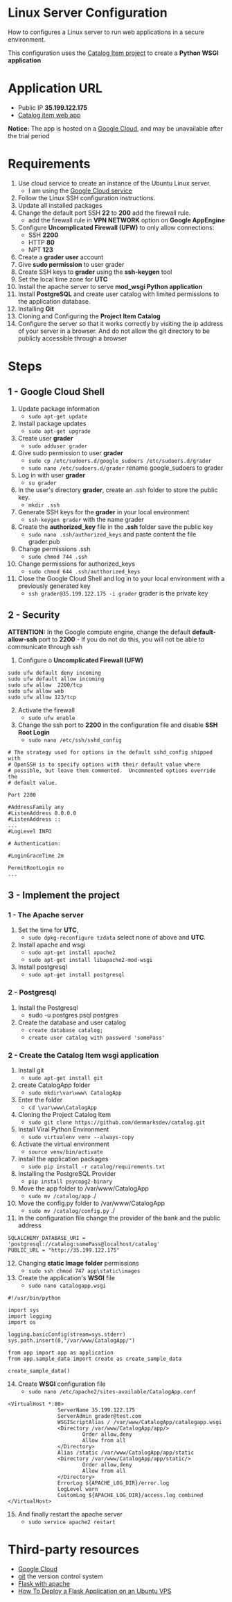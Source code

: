 # Linux Server Configuration
How to configures a Linux server to run web applications in a secure environment.

This configuration uses the [Catalog Item project](https://github.com/denmarksdev/linux-server) to create a **Python WSGI application**

# Application URL
- Public IP **35.199.122.175**
- <a href='http://35.199.122.175/catalog/' target='_blank'>Catalog item web app</a> 

**Notice:** The app is hosted on a [Google Cloud](https://cloud.google.com/), and may be unavailable after the trial period

# Requirements
1.  Use cloud service to create an instance of the Ubuntu Linux server. 
    - I am  using the [Google Cloud service](https://cloud.google.com/)  
1.  Follow the Linux SSH configuration instructions.
1.  Update all installed packages
1.  Change the default port SSH **22** to **200** add the firewall rule.
    - add the firewall rule in **VPN NETWORK** option on **Google AppEngine**
1.  Configure **Uncomplicated Firewall (UFW)** to only allow connections:
    - SSH **2200**
    - HTTP **80**
    - NPT **123**
1. Create a **grader user** account
1. Give **sudo permission** to user grader
1. Create SSH keys to **grader** using the **ssh-keygen** tool
1. Set the local time zone for **UTC**
1. Install the apache server to serve **mod_wsgi Python application**
1. Install **PostgreSQL** and create user catalog with limited permissions to the application database.
1. Installing **Git**
1. Cloning and Configuring the **Project Item Catalog**
1. Configure the server so that it works correctly by visiting the ip address of your server in a browser. And do not allow the git directory to be publicly accessible through a browser

# Steps

## 1 - Google Cloud Shell

1. Update package information
    - `sudo apt-get update`
1. Install package updates  
    - `sudo apt-get upgrade`
1. Create user **grader** 
    - `sudo adduser grader`
1. Give sudo permission to user **grader**
    - `sudo cp /etc/sudoers.d/google_sudoers /etc/sudoers.d/grader`
    - `sudo nano /etc/sudoers.d/grader` rename google_sudoers to grader
1. Log in with user **grader** 
    - `su grader`
1. In the user's directory **grader**, create an .ssh folder to store the public key.
    - `mkdir .ssh`
1. Generate SSH keys for the **grader** in your local environment
    - `ssh-keygen grader` with the name grader
1. Create the **authorized_key** file in the **.ssh** folder save the public key
    - `sudo nano .ssh/authorized_keys` and paste content the file grader.pub 
1. Change permissions .ssh
    - `sudo chmod 744 .ssh`
1. Change permissions for authorized_keys
    - `sudo chmod 644 .ssh/autthorized_keys`
1. Close the Google Cloud Shell and log in to your local environment with a previously generated key
    - `ssh grader@35.199.122.175 -i grader` grader is the private key 
## 2 - Security

 **ATTENTION:** In the Google compute engine, change the default **default-allow-ssh** port to **2200**
      - If you do not do this, you will not be able to communicate through ssh

1. Configure o **Uncomplicated Firewall (UFW)**
```
sudo ufw default deny incoming 
sudo ufw default allow incoming 
sudo ufw allow  2200/tcp
sudo ufw allow web
sudo ufw allow 123/tcp 
```
2. Activate the firewall 
    - `sudo ufw enable`
2. Change the ssh port to **2200** in the configuration file and disable **SSH Root Login**
    - `sudo nano /etc/ssh/sshd_config`
```
# The strategy used for options in the default sshd_config shipped with
# OpenSSH is to specify options with their default value where
# possible, but leave them commented.  Uncommented options override the
# default value.

Port 2200

#AddressFamily any
#ListenAddress 0.0.0.0
#ListenAddress ::
...
#LogLevel INFO

# Authentication:

#LoginGraceTime 2m

PermitRootLogin no
...
```	

## 3 - Implement the project

### 1 - The Apache server

1. Set the time for **UTC**,
    - `sudo dpkg-reconfigure tzdata` select none of above and **UTC**.
1. Install apache and wsgi
    - `sudo apt-get install apache2`
    - `sudo apt-get install libapache2-mod-wsgi`
1. Install postgresql
    - `sudo apt-get install postgresql`
### 2 - Postgresql
1. Install the Postgresql
    - sudo -u postgres psql postgres
1. Create the database and user catalog
    - `create database catalog;`
    - `create user catalog with password 'somePass'`

### 2 - Create the Catalog Item wsgi application
1. Install git
    - `sudo apt-get install git`
1. create CatalogApp folder
    - `sudo mkdir\var\www\ CatalogApp`
1. Enter the folder
    - `cd \var\www\CatalogApp`
1. Cloning the Project Catalog Item
    - `sudo git clone https://github.com/denmarksdev/catalog.git`
1. Install Viral Python Environment
    - `sudo virtualenv venv --always-copy`
1. Activate the virtual environment
    - `source venv/bin/activate`
1. Install the application packages
    - `sudo pip install -r catalog/requirements.txt`
1. Installing the PostgreSQL Provider
    - `pip install psycopg2-binary`
1. Move the app folder to /var/www/CatalogApp
    - `sudo mv /catalog/app` ./
1. Move the config.py folder to /var/www/CatalogApp
    - `sudo mv /catalog/config.py` ./
1. In the configuration file change the provider of the bank and the public address
```
SQLALCHEMY_DATABASE_URI = 'postgresql://catalog:somePass@localhost/catalog'
PUBLIC_URL = "http://35.199.122.175"
```
12. Changing **static Image folder** permissions
    - `sudo ssh chmod 747 app\static\images`
13. Create the application's **WSGI** file
    - `sudo nano catalogapp.wsgi`
```
#!/usr/bin/python

import sys
import logging
import os

logging.basicConfig(stream=sys.stderr)
sys.path.insert(0,"/var/www/CatalogApp/")

from app import app as application
from app.sample_data import create as create_sample_data

create_sample_data()
```
14. Create **WSGI** configuration file
    - `sudo nano /etc/apache2/sites-available/CatalogApp.conf`
```
<VirtualHost *:80>
                ServerName 35.199.122.175
                ServerAdmin grader@test.com
                WSGIScriptAlias / /var/www/CatalogApp/catalogapp.wsgi
                <Directory /var/www/CatalogApp/app/>
                        Order allow,deny
                        Allow from all
                </Directory>
                Alias /static /var/www/CatalogApp/app/static
                <Directory /var/www/CatalogApp/app/static/>
                        Order allow,deny
                        Allow from all
                </Directory>
                ErrorLog ${APACHE_LOG_DIR}/error.log
                LogLevel warn
                CustomLog ${APACHE_LOG_DIR}/access.log combined
</VirtualHost>
```

15. And finally restart the apache server
    - `sudo service apache2 restart`

# Third-party resources
   
  - [Google Cloud](https://cloud.google.com/)
  - [git](https://git-scm.com/) the version control system  
  - [Flask with apache](http://flask.pocoo.org/docs/1.0/deploying/mod_wsgi/)
  - [How To Deploy a Flask Application on an Ubuntu VPS](https://www.digitalocean.com/community/tutorials/how-to-deploy-a-flask-application-on-an-ubuntu-vps)
  
